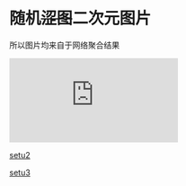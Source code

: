 # 随机~~涩图~~二次元图片

所以图片均来自于网络聚合结果

![setu1](https://www.rrll.cc/tuceng/ecy.php)

[setu2](https://www.rrll.cc/tuceng/ecy.php)

[setu3](https://www.rrll.cc/tuceng/ecy.php)

